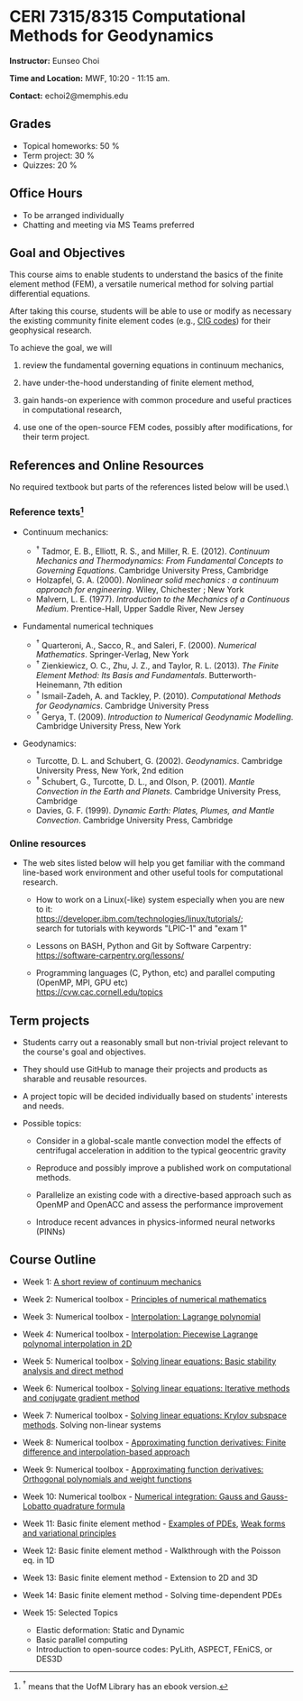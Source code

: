 # CERI 7315/8315 Computational Methods for Geodynamics

**Instructor:** Eunseo Choi

**Time and Location:** MWF, 10:20 - 11:15 am.

**Contact:** echoi2\@memphis.edu

## Grades

- Topical homeworks: 50 %
- Term project: 30 %
- Quizzes: 20 %

## Office Hours

- To be arranged individually
- Chatting and meeting via MS Teams preferred

## Goal and Objectives

This course aims to enable students to understand the basics of the finite element method (FEM), 
a versatile numerical method for solving partial differential equations.

After taking this course, students will be able
to use or modify as necessary the existing community finite element codes (e.g., [CIG codes](https://geodynamics.org/resources/notebooks)) for their geophysical research.

To achieve the goal, we will

1.  review the fundamental governing equations in continuum mechanics,

2.  have under-the-hood understanding of finite element method,

3.  gain hands-on experience with common procedure and useful practices
    in computational research,

4.  use one of the open-source FEM codes, possibly after modifications,
    for their term project.

## References and Online Resources

No required textbook but parts of the references listed below will be
used.\

### Reference texts[^1]
[^1]: $^{\dagger}$ means that the UofM Library has an ebook version.

-   Continuum mechanics:

    - $^{\dagger}$ Tadmor, E. B., Elliott, R. S., and Miller, R. E. (2012). *Continuum Mechanics and Thermodynamics: From Fundamental Concepts to Governing Equations*. Cambridge University Press,
Cambridge
    - Holzapfel, G. A. (2000). *Nonlinear solid mechanics : a continuum approach for engineering*.
Wiley, Chichester ; New York
    - Malvern, L. E. (1977). *Introduction to the Mechanics of a Continuous Medium*. Prentice-Hall,
Upper Saddle River, New Jersey

-   Fundamental numerical techniques

    - $^{\dagger}$ Quarteroni, A., Sacco, R., and Saleri, F. (2000). *Numerical Mathematics*. Springer-Verlag,
New York
    - $^{\dagger}$ Zienkiewicz, O. C., Zhu, J. Z., and Taylor, R. L. (2013). *The Finite Element Method: Its Basis
and Fundamentals*. Butterworth-Heinemann, 7th edition
    - $^{\dagger}$ Ismail-Zadeh, A. and Tackley, P. (2010). *Computational Methods for Geodynamics*. Cambridge University Press
    - $^{\dagger}$ Gerya, T. (2009). *Introduction to Numerical Geodynamic Modelling*. Cambridge University
Press, New York

-   Geodynamics:

    - Turcotte, D. L. and Schubert, G. (2002). *Geodynamics*. Cambridge University Press, New
York, 2nd edition  
    - $^{\dagger}$ Schubert, G., Turcotte, D. L., and Olson, P. (2001). *Mantle Convection in the Earth and
Planets*. Cambridge University Press, Cambridge
    - Davies, G. F. (1999). *Dynamic Earth: Plates, Plumes, and Mantle Convection*. Cambridge
University Press, Cambridge  


### Online resources

-   The web sites listed below will help you get familiar with 
the command line-based work environment and other useful tools 
for computational research.

    -   How to work on a Linux(-like) system especially when you are new
        to it:\
        <https://developer.ibm.com/technologies/linux/tutorials/>;\
        search for tutorials with keywords "LPIC-1" and "exam 1"

    -   Lessons on BASH, Python and Git by Software Carpentry:\
        <https://software-carpentry.org/lessons/>

    -   Programming languages (C, Python, etc) and parallel computing
        (OpenMP, MPI, GPU etc)\
        <https://cvw.cac.cornell.edu/topics>

## Term projects

-   Students carry out a reasonably small but non-trivial project
    relevant to the course's goal and objectives.

-   They should use GitHub to manage their projects and products as
    sharable and reusable resources.

-   A project topic will be decided individually based on students' interests and
    needs.

-   Possible topics:

    -   Consider in a global-scale mantle convection model the effects
        of centrifugal acceleration in addition to the typical
        geocentric gravity

    -   Reproduce and possibly improve a published work on computational
        methods.

    -   Parallelize an existing code with a directive-based approach
        such as OpenMP and OpenACC and assess the performance
        improvement

    -   Introduce recent advances in physics-informed neural networks
        (PINNs)

## Course Outline

-   Week 1: [A short review of continuum mechanics](https://github.com/echoi/compgeodyn/blob/master/ContinuumMechanicsReview.pdf)

-   Week 2: Numerical toolbox - [Principles of numerical mathematics](https://github.com/echoi/compgeodyn/blob/master/Principles.ipynb)

-   Week 3: Numerical toolbox - [Interpolation: Lagrange polynomial](https://github.com/echoi/compgeodyn/blob/master/PiecewisePolynomialInterpolation.ipynb)

-   Week 4: Numerical toolbox - [Interpolation: Piecewise Lagrange polynomal interpolation in 2D](https://github.com/echoi/compgeodyn/blob/master/PiecewisePolynomialInterpolation.ipynb)

-   Week 5: Numerical toolbox - [Solving linear equations: Basic stability analysis and direct method](https://github.com/echoi/compgeodyn/blob/master/LinearSystemSolvers.ipynb)

-   Week 6: Numerical toolbox - [Solving linear equations: Iterative methods and conjugate gradient method](https://github.com/echoi/compgeodyn/blob/master/LinearSystemSolvers.ipynb)

-   Week 7: Numerical toolbox - [Solving linear equations: Krylov subspace methods](https://github.com/echoi/compgeodyn/blob/master/LinearSystemSolvers.ipynb). Solving non-linear systems

-   Week 8: Numerical toolbox - [Approximating function derivatives: Finite difference and interpolation-based approach](https://github.com/echoi/compgeodyn/blob/master/ApproximatingFunctionDerivatives.ipynb)

-   Week 9: Numerical toolbox - [Approximating function derivatives: Orthogonal polynomials and weight functions](https://github.com/echoi/compgeodyn/blob/master/ApproximatingFunctionDerivatives.ipynb)

-   Week 10: Numerical toolbox - [Numerical integration: Gauss and Gauss-Lobatto quadrature formula](https://github.com/echoi/compgeodyn/blob/master/NumericalIntegration.ipynb)

-   Week 11: Basic finite element method - [Examples of PDEs](https://github.com/echoi/compgeodyn/blob/master/Examples_of_PDES.ipynb), [Weak forms and variational principles](https://github.com/echoi/compgeodyn/blob/master/VariationalPrinciple_and_WeakForm.ipynb)

-   Week 12: Basic finite element method - Walkthrough with the Poisson
    eq. in 1D

-   Week 13: Basic finite element method - Extension to 2D and 3D

-   Week 14: Basic finite element method - Solving time-dependent PDEs

-   Week 15: Selected Topics
    -   Elastic deformation: Static and Dynamic
    -   Basic parallel computing
    -   Introduction to open-source codes: PyLith, ASPECT, FEniCS, or DES3D
